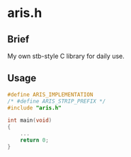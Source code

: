 # aris.h

## Brief

My own stb-style C library for daily use.

## Usage

```c
#define ARIS_IMPLEMENTATION
/* #define ARIS_STRIP_PREFIX */
#include "aris.h"

int main(void)
{
    ...
    return 0;
}
```
